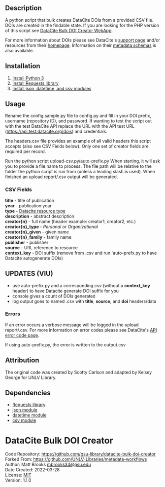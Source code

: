 
## Description
A python script that bulk creates DataCite DOIs from a provided CSV file. DOIs are created in the findable state. If you are looking for the PHP version of this script see [DataCite Bulk DOI Creator WebApp](https://github.com/gsu-library/datacite-bulk-doi-creator-webapp).

For more information about DOIs please see DataCite's [support page](https://support.datacite.org/) and/or resources from their [homepage](https://doi.datacite.org/). Information on their [metadata schemas](https://schema.datacite.org/) is also available.

## Installation
1. [Install Python 3](https://www.python.org/about/gettingstarted/)
2. [Install Requests library](https://requests.readthedocs.io/en/latest/user/install/)
3. [Install json, datetime, and csv modules](https://docs.python.org/3/installing/index.html)

## Usage
Rename the config.sample.py file to config.py and fill in your DOI prefix, username (repository ID), and password. If wanting to test the script out with the test DataCite API replace the URL with the API test URL (https://api.test.datacite.org/dois) and credentials.

The headers.csv file provides an example of all valid headers this script accepts (also see CSV Fields below). Only one set of creator fields are required per record.

Run the python script upload-csv.py/auto-prefix.py When starting, it will ask you to provide a file name to process. The file path will be relative to the folder the python script is run from (unless a leading slash is used). When finished an upload report/.csv output will be generated.

### CSV Fields
**title** - title of publication  
**year** - publication year  
**type** - [Datacite resource type](https://support.datacite.org/docs/what-are-the-resource-types-for-datacite-dois)  
**description** - abstract description  
**creator{n}** - full name (header example: creator1, creator2, etc.)  
**creator{n}_type** - *Personal* or *Organizational*  
**creator{n}_given** - given name  
**creator{n}_family** - family name  
**publisher** - publisher  
**source** - URL reference to resource  
**context_key** - DOI suffix (remove from .csv and run 'auto-prefx.py to have Datacite autogenerate DOIs)


## UPDATES (VIU)
- use auto-prefix.py and a corresponding.csv (without a **context_key** header) to have Datacite generate DOI suffix for you
- console gives a count of DOIs generated
- log output goes to named .csv with **title**, **source**, and **doi** headers/data


### Errors
If an error occurs a verbose message will be logged in the upload report/.csv. For more information on error codes please see DataCite's [API error code page](https://support.datacite.org/docs/api-error-codes).

If using auto-prefix.py, the error is written to the output.csv

## Attribution
The original code was created by Scotty Carlson and adapted by Kelsey George for UNLV Library.

## Dependencies
- [Requests library](https://requests.readthedocs.io/)
- [json module](https://docs.python.org/3/library/json.html)
- [datetime module](https://docs.python.org/3/library/datetime.html)
- [csv module](https://docs.python.org/3/library/csv.html)


# DataCite Bulk DOI Creator
Code Repository: https://github.com/gsu-library/datacite-bulk-doi-creator  
Forked From: https://github.com/UNLV-Libraries/metadata-workflows  
Author: Matt Brooks <mbrooks34@gsu.edu>  
Date Created: 2022-03-28  
License: [MIT](https://mit-license.org/)  
Version: 1.1.0